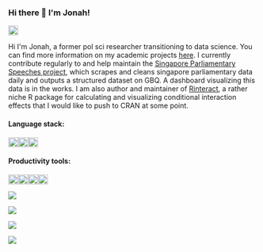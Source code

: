 ### Hi there 👋 I'm Jonah!
<a href="https://www.linkedin.com/in/jonahfoong/"><img src="https://img.shields.io/badge/LinkedIn-0077B5?style=for-the-badge&logo=linkedin&logoColor=white" height="20"></a>

Hi I'm Jonah, a former pol sci researcher transitioning to data science. You can find more information on my academic projects [here](https://jonfoong.github.io/). I currently contribute regularly to and help maintain the [Singapore Parliamentary Speeches project](https://github.com/jeremychia/singapore-parliament-speeches), which scrapes and cleans singapore parliamentary data daily and outputs a structured dataset on GBQ. A dashboard visualizing this data is in the works. I am also author and maintainer of [Rinteract](https://github.com/jonfoong/Rinteract), a rather niche R package for calculating and visualizing conditional interaction effects that I would like to push to CRAN at some point.

#### Language stack:
<img src="https://img.shields.io/badge/R-276DC3?style=for-the-badge&logo=r&logoColor=white" height="20" /><img src="https://img.shields.io/badge/Python-FFD43B?style=for-the-badge&logo=python&logoColor=blue" height="20"/><img src = "https://img.shields.io/badge/-SQL-000?&logo=MySQL&logoColor=4479A1" height ="20"/>

#### Productivity tools:
<img src="https://img.shields.io/badge/Google_Cloud-4285F4?style=for-the-badge&logo=google-cloud&logoColor=white" height="20" /><img src="https://img.shields.io/badge/Docker-2CA5E0?style=for-the-badge&logo=docker&logoColor=white" height="20" /><img src="https://img.shields.io/badge/Databricks-FF3621?style=for-the-badge&logo=Databricks&logoColor=white" height="20" /><img src="https://img.shields.io/badge/dbt-FF694B?style=for-the-badge&logo=dbt&logoColor=white" height="20" />


![](https://github-readme-stats.vercel.app/api?username=jonfoong)

![](https://github-readme-stats.vercel.app/api/top-langs/?username=jonfoong)

![](https://github-profile-summary-cards.vercel.app/api/cards/profile-details?username=jonfoong)

![](https://github-readme-streak-stats.herokuapp.com/?user=jonfoong)

